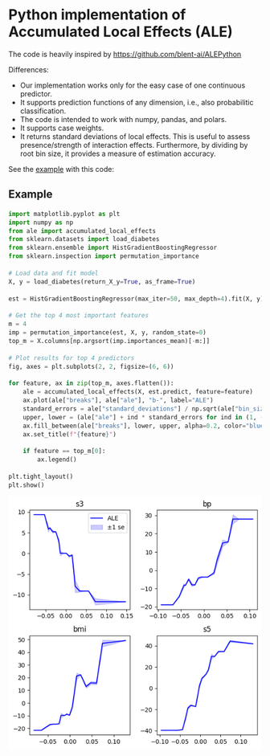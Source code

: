 # Python implementation of Accumulated Local Effects (ALE)

The code is heavily inspired by https://github.com/blent-ai/ALEPython

Differences: 

- Our implementation works only for the easy case of one continuous predictor.
- It supports prediction functions of any dimension, i.e., also probabilitic classification.
- The code is intended to work with numpy, pandas, and polars.
- It supports case weights.
- It returns standard deviations of local effects. This is useful to assess presence/strength of interaction effects. Furthermore, by dividing by root bin size, it provides a measure of estimation accuracy.

See the [example](example.ipynb) with this code:

## Example

```py
import matplotlib.pyplot as plt
import numpy as np
from ale import accumulated_local_effects
from sklearn.datasets import load_diabetes
from sklearn.ensemble import HistGradientBoostingRegressor
from sklearn.inspection import permutation_importance

# Load data and fit model
X, y = load_diabetes(return_X_y=True, as_frame=True)

est = HistGradientBoostingRegressor(max_iter=50, max_depth=4).fit(X, y)

# Get the top 4 most important features
m = 4
imp = permutation_importance(est, X, y, random_state=0)
top_m = X.columns[np.argsort(imp.importances_mean)[-m:]]

# Plot results for top 4 predictors
fig, axes = plt.subplots(2, 2, figsize=(6, 6))

for feature, ax in zip(top_m, axes.flatten()):
    ale = accumulated_local_effects(X, est.predict, feature=feature)
    ax.plot(ale["breaks"], ale["ale"], "b-", label="ALE")
    standard_errors = ale["standard_deviations"] / np.sqrt(ale["bin_sizes"])
    upper, lower = (ale["ale"] + ind * standard_errors for ind in (1, -1))
    ax.fill_between(ale["breaks"], lower, upper, alpha=0.2, color="blue", label="±1 se")
    ax.set_title(f"{feature}")

    if feature == top_m[0]:
        ax.legend()

plt.tight_layout()
plt.show()
```

![image](example.png)